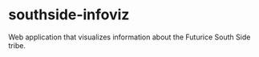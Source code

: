 # southside-infoviz
Web application that visualizes information about the Futurice South Side tribe.
